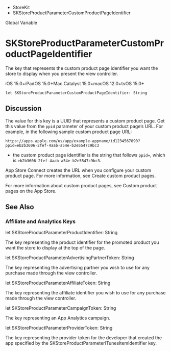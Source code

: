 

- StoreKit
-  SKStoreProductParameterCustomProductPageIdentifier 

Global Variable

# SKStoreProductParameterCustomProductPageIdentifier

The key that represents the custom product page identifier you want the store to display when you present the view controller.

iOS 15.0+iPadOS 15.0+Mac Catalyst 15.0+macOS 12.0+tvOS 15.0+

``` source
let SKStoreProductParameterCustomProductPageIdentifier: String
```

## Discussion

The value for this key is a UUID that represents a custom product page. Get this value from the `ppid` parameter of your custom product page’s URL. For example, in the following sample custom product page URL:

`https://apps.apple.com/us/app/example-appname/id1234567890?ppid=eb2b3606-2fef-4aab-a54e-b2e5547c9bc3`

- the custom product page identifier is the string that follows `ppid=`, which is `eb2b3606-2fef-4aab-a54e-b2e5547c9bc3`.

App Store Connect creates the URL when you configure your custom product page. For more information, see Create custom product pages.

For more information about custom product pages, see Custom product pages on the App Store.

## See Also

### Affiliate and Analytics Keys

let SKStoreProductParameterProductIdentifier: String

The key representing the product identifier for the promoted product you want the store to display at the top of the page.

let SKStoreProductParameterAdvertisingPartnerToken: String

The key representing the advertising partner you wish to use for any purchase made through the view controller.

let SKStoreProductParameterAffiliateToken: String

The key representing the affiliate identifier you wish to use for any purchase made through the view controller.

let SKStoreProductParameterCampaignToken: String

The key representing an App Analytics campaign.

let SKStoreProductParameterProviderToken: String

The key representing the provider token for the developer that created the app specified by the SKStoreProductParameterITunesItemIdentifier key.

